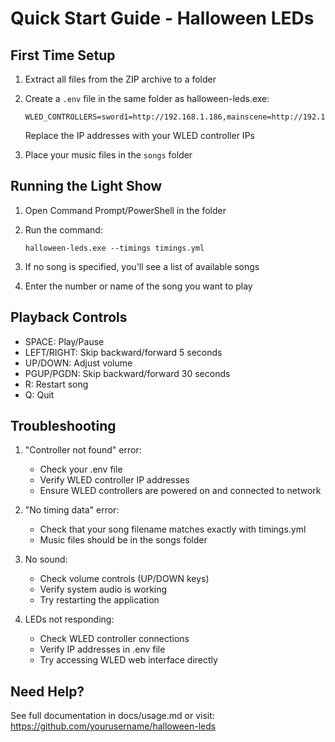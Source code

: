 # Quick Start Guide - Halloween LEDs

## First Time Setup

1. Extract all files from the ZIP archive to a folder
2. Create a `.env` file in the same folder as halloween-leds.exe:
   ```
   WLED_CONTROLLERS=sword1=http://192.168.1.186,mainscene=http://192.168.1.187
   ```
   Replace the IP addresses with your WLED controller IPs

3. Place your music files in the `songs` folder

## Running the Light Show

1. Open Command Prompt/PowerShell in the folder
2. Run the command:
   ```
   halloween-leds.exe --timings timings.yml
   ```

3. If no song is specified, you'll see a list of available songs
4. Enter the number or name of the song you want to play

## Playback Controls

- SPACE: Play/Pause
- LEFT/RIGHT: Skip backward/forward 5 seconds
- UP/DOWN: Adjust volume
- PGUP/PGDN: Skip backward/forward 30 seconds
- R: Restart song
- Q: Quit

## Troubleshooting

1. "Controller not found" error:
   - Check your .env file
   - Verify WLED controller IP addresses
   - Ensure WLED controllers are powered on and connected to network

2. "No timing data" error:
   - Check that your song filename matches exactly with timings.yml
   - Music files should be in the songs folder

3. No sound:
   - Check volume controls (UP/DOWN keys)
   - Verify system audio is working
   - Try restarting the application

4. LEDs not responding:
   - Check WLED controller connections
   - Verify IP addresses in .env file
   - Try accessing WLED web interface directly

## Need Help?

See full documentation in docs/usage.md or visit:
https://github.com/yourusername/halloween-leds
